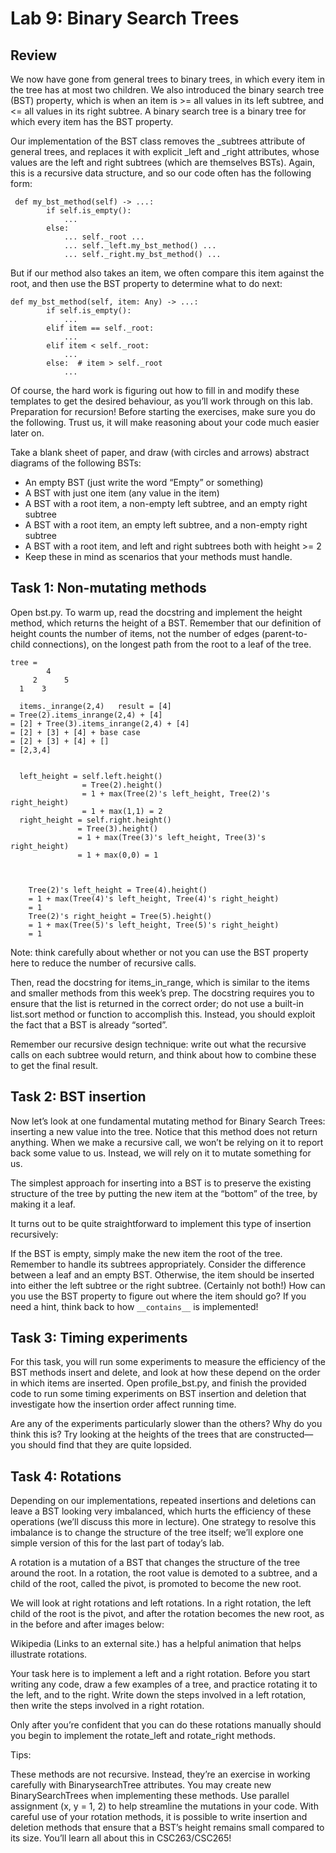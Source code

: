 <h1>Lab 9: Binary Search Trees
</h1>
<h2>Review </h2>

We now have gone from general trees to binary trees, in which every item in the tree has at most two children. We also introduced the binary search tree (BST) property, which is when an item is >= all values in its left subtree, and <= all values in its right subtree. A binary search tree is a binary tree for which every item has the BST property.

Our implementation of the BST class removes the _subtrees attribute of general trees, and replaces it with explicit _left and _right attributes, whose values are the left and right subtrees (which are themselves BSTs). Again, this is a recursive data structure, and so our code often has the following form:
```
 def my_bst_method(self) -> ...:
        if self.is_empty():
            ...
        else:
            ... self._root ...
            ... self._left.my_bst_method() ...
            ... self._right.my_bst_method() ...
```

But if our method also takes an item, we often compare this item against the root, and then use the BST property to determine what to do next:

```
def my_bst_method(self, item: Any) -> ...:
        if self.is_empty():
            ...
        elif item == self._root:
            ...
        elif item < self._root:
            ...
        else:  # item > self._root
            ...
```
Of course, the hard work is figuring out how to fill in and modify these templates to get the desired behaviour, as you’ll work through on this lab.
Preparation for recursion!
Before starting the exercises, make sure you do the following. Trust us, it will make reasoning about your code much easier later on.

Take a blank sheet of paper, and draw (with circles and arrows) abstract diagrams of the following BSTs:

- An empty BST (just write the word “Empty” or something)
- A BST with just one item (any value in the item)
- A BST with a root item, a non-empty left subtree, and an empty right subtree
- A BST with a root item, an empty left subtree, and a non-empty right subtree
- A BST with a root item, and left and right subtrees both with height >= 2
- Keep these in mind as scenarios that your methods must handle.

<h2>Task 1: Non-mutating methods </h2>
Open bst.py. To warm up, read the docstring and implement the height method, 
which returns the height of a BST. Remember that our definition of height counts the number of items, 
not the number of edges (parent-to-child connections), 
on the longest path from the root to a leaf of the tree. 



```
tree =         
        4
     2      5
  1    3 
  
  items._inrange(2,4)   result = [4]
= Tree(2).items_inrange(2,4) + [4]
= [2] + Tree(3).items_inrange(2,4) + [4]
= [2] + [3] + [4] + base case 
= [2] + [3] + [4] + []
= [2,3,4]


  left_height = self.left.height()
                = Tree(2).height()
                = 1 + max(Tree(2)'s left_height, Tree(2)'s right_height)
                = 1 + max(1,1) = 2
  right_height = self.right.height()
               = Tree(3).height()
               = 1 + max(Tree(3)'s left_height, Tree(3)'s right_height)
               = 1 + max(0,0) = 1
               
               
               
    Tree(2)'s left_height = Tree(4).height() 
    = 1 + max(Tree(4)'s left_height, Tree(4)'s right_height)
    = 1
    Tree(2)'s right_height = Tree(5).height() 
    = 1 + max(Tree(5)'s left_height, Tree(5)'s right_height)
    = 1
  ```

Note: think carefully about whether or not you can use the BST property here to reduce the number of recursive calls.

Then, read the docstring for items_in_range, which is similar to the items and smaller methods from this week’s prep.
The docstring requires you to ensure that the list is returned in the correct order;
do not use a built-in list.sort method or function to accomplish this. Instead, you should exploit the fact that a BST is already “sorted”.

Remember our recursive design technique: write out what the recursive calls on each subtree would return,
and think about how to combine these to get the final result.

<h2>Task 2: BST insertion </h2>

Now let’s look at one fundamental mutating method for Binary Search Trees: inserting a new value into the tree.
Notice that this method does not return anything.
When we make a recursive call, we won’t be relying on it to report back some value to us.
Instead, we will rely on it to mutate something for us.

The simplest approach for inserting into a BST is to preserve the existing structure of the tree by putting the new item at the “bottom” of the tree, by making it a leaf.

It turns out to be quite straightforward to implement this type of insertion recursively:

If the BST is empty, simply make the new item the root of the tree. Remember to handle its subtrees appropriately. Consider the difference between a leaf and an empty BST.
Otherwise, the item should be inserted into either the left subtree or the right subtree. (Certainly not both!)
How can you use the BST property to figure out where the item should go?
If you need a hint, think back to how `__contains__` is implemented!

<h2>Task 3: Timing experiments</h2>

For this task, you will run some experiments to measure the efficiency of the BST methods insert and delete, 
and look at how these depend on the order in which items are inserted. Open profile_bst.py, and finish the provided code to run some timing experiments on BST insertion and deletion that investigate how the insertion order affect running time.

Are any of the experiments particularly slower than the others?
Why do you think this is? Try looking at the heights of the trees that are constructed—you should
find that they are quite lopsided.

<h2>Task 4: Rotations</h2>

Depending on our implementations, repeated insertions and deletions can leave a BST looking very imbalanced, which hurts the efficiency of these operations (we’ll discuss this more in lecture). One strategy to resolve this imbalance is to change the structure of the tree itself; we’ll explore one simple version of this for the last part of today’s lab.

A rotation is a mutation of a BST that changes the structure of the tree around the root. In a rotation, the root value is demoted to a subtree, and a child of the root, called the pivot, is promoted to become the new root.

We will look at right rotations and left rotations.
In a right rotation, the left child of the root is the pivot, and after the rotation becomes the new root, as in the before and after images below:


Wikipedia (Links to an external site.) has a helpful animation that helps illustrate rotations.

Your task here is to implement a left and a right rotation. Before you start writing any code, draw a few examples of a tree, and practice rotating it to the left, and to the right. Write down the steps involved in a left rotation, then write the steps involved in a right rotation.

Only after you’re confident that you can do these rotations manually should you begin to implement the rotate_left and rotate_right methods.

Tips:

These methods are not recursive. Instead, they’re an exercise in working carefully with BinarysearchTree attributes.
You may create new BinarySearchTrees when implementing these methods.
Use parallel assignment (x, y = 1, 2) to help streamline the mutations in your code.
With careful use of your rotation methods, it is possible to write insertion and deletion methods that ensure that a BST’s height remains small compared to its size.
You’ll learn all about this in CSC263/CSC265!